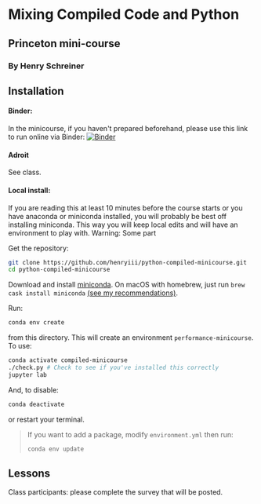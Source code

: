 # Mixing Compiled Code and Python
## Princeton mini-course
### By Henry Schreiner

## Installation

#### Binder:

In the minicourse, if you haven't prepared beforehand, please use this link to run online via Binder: [![Binder](https://mybinder.org/badge.svg)](https://mybinder.org/v2/gh/henryiii/python-compiled-minicourse/master?urlpath=lab)

#### Adroit

See class.

#### Local install:

If you are reading this at least 10 minutes before the course starts or you have anaconda
or miniconda installed, you will probably be best off installing miniconda.
This way you will keep local edits and will have an environment to play with. Warning: Some part

Get the repository:

```bash
git clone https://github.com/henryiii/python-compiled-minicourse.git
cd python-compiled-minicourse
```

Download and install
[miniconda](https://docs.conda.io/en/latest/miniconda.html). On macOS with
homebrew, just run `brew cask install miniconda` [(see my
recommendations)](https://iscinumpy.gitlab.io/post/setup-a-new-mac/).

Run:

```bash
conda env create
```

from this directory. This will create an environment `performance-minicourse`. To use:

```bash
conda activate compiled-minicourse
./check.py # Check to see if you've installed this correctly
jupyter lab
```

And, to disable:

```bash
conda deactivate
```

or restart your terminal.


> If you want to add a package, modify `environment.yml` then run:
>
> ```bash
> conda env update
> ```


## Lessons


Class participants: please complete the survey that will be posted.
